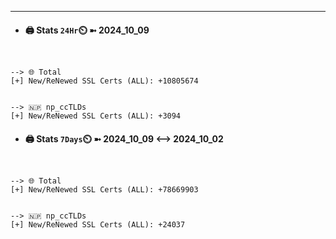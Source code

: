 

---
- #### 🖨️ **Stats** `24Hr`⏲️ ➼ 2024_10_09
```console


--> 🌐 Total
[+] New/ReNewed SSL Certs (ALL): +10805674


--> 🇳🇵 np_ccTLDs
[+] New/ReNewed SSL Certs (ALL): +3094

```

- #### 🖨️ **Stats** `7Days`⏲️ ➼ 2024_10_09 <--> 2024_10_02
```console


--> 🌐 Total
[+] New/ReNewed SSL Certs (ALL): +78669903


--> 🇳🇵 np_ccTLDs
[+] New/ReNewed SSL Certs (ALL): +24037

```

